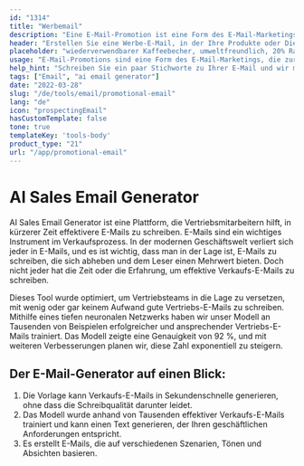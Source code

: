 ```yaml
---
id: "1314"
title: "Werbemail"
description: "Eine E-Mail-Promotion ist eine Form des E-Mail-Marketings, mit der für Produkte oder Dienstleistungen geworben wird. E-Mail-Promotions werden häufig an eine Liste von Abonnenten gesendet und können dazu dienen, Verkäufe, Veranstaltungen oder neue Produkte zu bewerben. E-Mail-Promotions können auch dazu verwendet werden, Beziehungen zu Kunden aufzubauen oder Loyalität zu pflegen."
header: "Erstellen Sie eine Werbe-E-Mail, in der Ihre Produkte oder Dienstleistungen verkauft werden."
placeholder: "wiederverwendbarer Kaffeebecher, umweltfreundlich, 20% Rabatt, kostenloser Versand"
usage: "E-Mail-Promotions sind eine Form des E-Mail-Marketings, die zur Förderung von Verkäufen, Veranstaltungen oder neuen Produkten eingesetzt werden kann. Der folgende Generator hilft Ihnen bei der Gestaltung und dem Brainstrom einer Werbe-E-Mail, die eng mit Ihrer Marke abgestimmt ist."
help_hint: "Schreiben Sie ein paar Stichworte zu Ihrer E-Mail und wir machen daraus eine Kampagnenbotschaft."
tags: ["Email", "ai email generator"]
date: "2022-03-28"
slug: "/de/tools/email/promotional-email"
lang: "de"
icon: "prospectingEmail"
hasCustomTemplate: false
tone: true
templateKey: 'tools-body'
product_type: "21"
url: "/app/promotional-email"
---
```


# AI Sales Email Generator

AI Sales Email Generator ist eine Plattform, die Vertriebsmitarbeitern hilft, in kürzerer Zeit effektivere E-Mails zu schreiben. E-Mails sind ein wichtiges Instrument im Verkaufsprozess. In der modernen Geschäftswelt verliert sich jeder in E-Mails, und es ist wichtig, dass man in der Lage ist, E-Mails zu schreiben, die sich abheben und dem Leser einen Mehrwert bieten. Doch nicht jeder hat die Zeit oder die Erfahrung, um effektive Verkaufs-E-Mails zu schreiben.

Dieses Tool wurde optimiert, um Vertriebsteams in die Lage zu versetzen, mit wenig oder gar keinem Aufwand gute Vertriebs-E-Mails zu schreiben. Mithilfe eines tiefen neuronalen Netzwerks haben wir unser Modell an Tausenden von Beispielen erfolgreicher und ansprechender Vertriebs-E-Mails trainiert. Das Modell zeigte eine Genauigkeit von 92 %, und mit weiteren Verbesserungen planen wir, diese Zahl exponentiell zu steigern.

## Der E-Mail-Generator auf einen Blick:

1. Die Vorlage kann Verkaufs-E-Mails in Sekundenschnelle generieren, ohne dass die Schreibqualität darunter leidet.
2. Das Modell wurde anhand von Tausenden effektiver Verkaufs-E-Mails trainiert und kann einen Text generieren, der Ihren geschäftlichen Anforderungen entspricht. 
3. Es erstellt E-Mails, die auf verschiedenen Szenarien, Tönen und Absichten basieren.